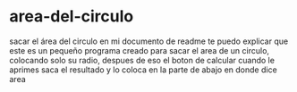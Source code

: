 # area-del-circulo
sacar el área del circulo
en  mi  documento  de  readme  te  puedo explicar que este es un pequeño programa creado para sacar el area de un circulo, colocando solo su radio, despues de eso el boton de calcular
cuando le aprimes saca el resultado y lo coloca en la parte de abajo en donde dice area
